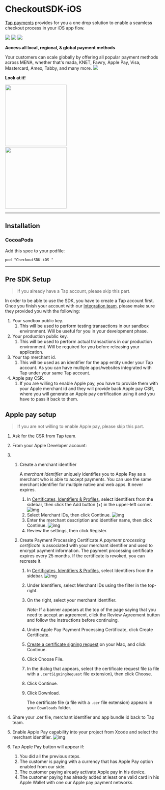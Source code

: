 # CheckoutSDK-iOS
[Tap payments](https://www.tap.company "Tap payments") provides for you a one drop solution to enable a seamless checkout process in your iOS app flow.

![](https://img.shields.io/badge/Swift-4.0-F16D39.svg?style=flat) ![](https://img.shields.io/badge/License-MIT-blue.svg) ![](https://img.shields.io/cocoapods/v/CheckoutSDK-iOS.svg?style=flat)

**Access all local, regional, & global payment methods**

Your customers can scale globally by offering all popular payment methods across MENA, whether that's mada, KNET, Fawry, Apple Pay, Visa, Mastercard, Amex, Tabby, and many more.
![](https://files.readme.io/4dc0d3e-payment-methods-tap-transparent.png)

**Look at it!**

[<img src="https://i.ibb.co/KzhdTJP/Screenshot-2023-06-25-at-8-32-55-AM.png" width="200">](https://tap-assets.b-cdn.net/dark.mov) <img width="100" /> [<img src="https://i.ibb.co/QYSmHSr/Screenshot-2023-06-25-at-8-37-07-AM.png" width="200">](https://tap-assets.b-cdn.net/light.mov)

------------


## Installation

### CocoaPods

Add this spec to your podfile:

`pod "CheckoutSDK-iOS "`

------------

## Pre SDK Setup
> If you already have a Tap account, please skip this part.

In order to be able to use the SDK, you have to create a Tap account first. Once you finish your account with our [Integration team](https://www.tap.company "Integration team"), please make sure they provided you with the following:
1. Your sandbox public key.
	1. This will be used to perform testing transactions in our sandbox environment. Will be useful for you in your development phase.
2. Your production public key.
	1. This will be used to perform actual transactions in our production environment. Will be required for you before releasing your application.
1. Your tap merchant id.
	1. This will be used as an identifier for the app entity under your Tap account. As you can have multiple apps/websites integrated with Tap under your same Tap account.
1. Apple pay CSR.
	1. If you are willing to enable Apple pay, you have to provide them with your Apple merchant id and they will provide back Apple pay CSR, where you will generate an Apple pay certification using it and you have to pass it back to them.


## Apple pay setup
> If you are not willing to enable Apple pay, please skip this part.
1. Ask for the CSR from Tap team.

2. From your Apple Developer account:

3. 1. Create a merchant identifier

      A *merchant identifier* uniquely identifies you to Apple Pay as a merchant who is able to accept payments. You can use the same merchant identifier for multiple native and web apps. It never expires.

      1. In [Certificates, Identifiers & Profiles](https://developer.apple.com/account/resources), select Identifiers from the sidebar, then click the Add button (+) in the upper-left corner. ![img](https://i.imgur.com/50MJuuk.png)
      2. Select Merchant IDs, then click Continue. ![img](https://i.imgur.com/lYAE2am.png)
      3. Enter the merchant description and identifier name, then click Continue. ![img](https://i.imgur.com/w6gpIo4.png)
      4. Review the settings, then click Register.

   2. Create Payment Processing Certificate:A *payment processing certificate* is associated with your merchant identifier and used to encrypt payment information. The payment processing certificate expires every 25 months. If the certificate is revoked, you can recreate it.

      1. In [Certificates, Identifiers & Profiles](https://developer.apple.com/account/resources), select Identifiers from the sidebar. ![img](https://i.imgur.com/eBKFkvo.png)

      2. Under Identifiers, select Merchant IDs using the filter in the top-right.

      3. On the right, select your merchant identifier.

         *Note:* If a banner appears at the top of the page saying that you need to accept an agreement, click the Review Agreement button and follow the instructions before continuing.

      4. Under Apple Pay Payment Processing Certificate, click Create Certificate.

      5. [Create a certificate signing request](https://help.apple.com/developer-account/#/devbfa00fef7) on your Mac, and click Continue.

      6. Click Choose File.

      7. In the dialog that appears, select the certificate request file (a file with a `.certSigningRequest` file extension), then click Choose.

      8. Click Continue.

      9. Click Download.

         The certificate file (a file with a `.cer` file extension) appears in your `Downloads` folder.

4. Share your .cer file, merchant identifier and app bundle id back to Tap team.

5. Enable Apple Pay capability into your project from Xcode and select the merchant identifier. ![img](https://i.imgur.com/PT29us3.png)

6. Tap Apple Pay button will appear if:

   1. You did all the previous steps.
   2. The customer is paying with a currency that has Apple Pay option enabled from our side.
   3. The customer paying already activate Apple pay in his device.
   4. The customer paying has already added at least one valid card in his Apple Wallet with one our Apple pay payment networks.


